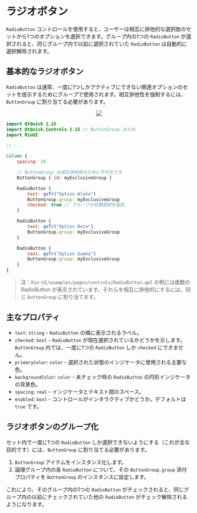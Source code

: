 # ラジオボタン

`RadioButton` コントロールを使用すると、ユーザーは相互に排他的な選択肢のセットから1つのオプションを選択できます。グループ内の1つの `RadioButton` が選択されると、同じグループ内で以前に選択されていた `RadioButton` は自動的に選択解除されます。

## 基本的なラジオボタン

`RadioButton` は通常、一度に1つしかアクティブにできない関連オプションのセットを提示するためにグループで使用されます。相互排他性を強制するには、`ButtonGroup` に割り当てる必要があります。

<div align="center">
  <img src="/assets/images/BasicInput/RadioButton/radiobutton-basic.png"> <!-- Placeholder: 画像パスは確認または作成が必要です -->
</div>

```qml
import QtQuick 2.15
import QtQuick.Controls 2.15 // ButtonGroup のため
import RinUI

// ...

Column {
    spacing: 10

    // ButtonGroup は相互排他性のために不可欠です
    ButtonGroup { id: myExclusiveGroup }

    RadioButton {
        text: qsTr("Option Alpha")
        ButtonGroup.group: myExclusiveGroup
        checked: true // グループの初期選択を設定
    }

    RadioButton {
        text: qsTr("Option Beta")
        ButtonGroup.group: myExclusiveGroup
    }

    RadioButton {
        text: qsTr("Option Gamma")
        ButtonGroup.group: myExclusiveGroup
    }
}

```
> 注：`Rin-UI/examples/pages/controls/RadioButton.qml` の例には複数の RadioButton が表示されています。それらを相互に排他的にするには、同じ `ButtonGroup` に割り当てます。

## 主なプロパティ

*   `text`: `string` - `RadioButton` の隣に表示されるラベル。
*   `checked`: `bool` - `RadioButton` が現在選択されているかどうかを示します。`ButtonGroup` 内では、一度に1つの `RadioButton` しか `checked` にできません。
*   `primaryColor`: `color` - 選択された状態のインジケータに使用される主要な色。
*   `backgroundColor`: `color` - 未チェック時の `RadioButton` の円形インジケータの背景色。
*   `spacing`: `real` - インジケータとテキスト間のスペース。
*   `enabled`: `bool` - コントロールがインタラクティブかどうか。デフォルトは `true` です。

## ラジオボタンのグループ化

セット内で一度に1つの `RadioButton` しか選択できないようにする（これが主な目的です）には、`ButtonGroup` に割り当てる必要があります。
1.  `ButtonGroup` アイテムをインスタンス化します。
2.  論理グループ内の各 `RadioButton` について、その `ButtonGroup.group` 添付プロパティを `ButtonGroup` のインスタンスに設定します。

これにより、そのグループ内の1つの `RadioButton` がチェックされると、同じグループ内の以前にチェックされていた他の `RadioButton` がチェック解除されるようになります。
```
